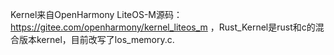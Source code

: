 Kernel来自OpenHarmony LiteOS-M源码：https://gitee.com/openharmony/kernel_liteos_m
，Rust_Kernel是rust和c的混合版本kernel，目前改写了los_memory.c.
